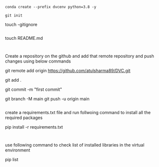 
```
conda create --prefix dvcenv python=3.8 -y
```

```
git init

```


touch -gitignore
```

```
touch README.md
```


```
Create a repository on the github and add that remote repository and push changes using below commands


git remote add origin https://github.com/atulsharma89/DVC.git

git add .

git commit -m "first commit"

git branch -M main
git push -u origin main


```

```

create a requirements.txt file and run follwoing command to install all the required packages

pip install -r requirements.txt
```


```

use following command to check list of installed libraries in the virtual environment

pip list
```